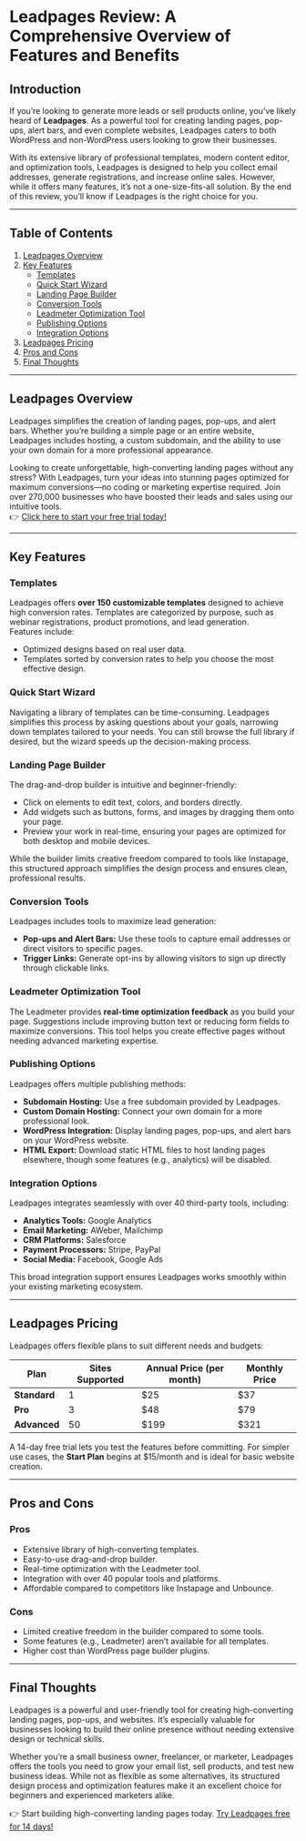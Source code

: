 # Leadpages Review: A Comprehensive Overview of Features and Benefits

## Introduction

If you’re looking to generate more leads or sell products online, you’ve likely heard of **Leadpages**. As a powerful tool for creating landing pages, pop-ups, alert bars, and even complete websites, Leadpages caters to both WordPress and non-WordPress users looking to grow their businesses.  

With its extensive library of professional templates, modern content editor, and optimization tools, Leadpages is designed to help you collect email addresses, generate registrations, and increase online sales. However, while it offers many features, it’s not a one-size-fits-all solution. By the end of this review, you’ll know if Leadpages is the right choice for you.

---

## Table of Contents
1. [Leadpages Overview](#leadpages-overview)
2. [Key Features](#key-features)
   - [Templates](#templates)
   - [Quick Start Wizard](#quick-start-wizard)
   - [Landing Page Builder](#landing-page-builder)
   - [Conversion Tools](#conversion-tools)
   - [Leadmeter Optimization Tool](#leadmeter-optimization-tool)
   - [Publishing Options](#publishing-options)
   - [Integration Options](#integration-options)
3. [Leadpages Pricing](#leadpages-pricing)
4. [Pros and Cons](#pros-and-cons)
5. [Final Thoughts](#final-thoughts)

---

## Leadpages Overview

Leadpages simplifies the creation of landing pages, pop-ups, and alert bars. Whether you’re building a simple page or an entire website, Leadpages includes hosting, a custom subdomain, and the ability to use your own domain for a more professional appearance.  

Looking to create unforgettable, high-converting landing pages without any stress? With Leadpages, turn your ideas into stunning pages optimized for maximum conversions—no coding or marketing expertise required. Join over 270,000 businesses who have boosted their leads and sales using our intuitive tools.  
👉 [Click here to start your free trial today!](https://bit.ly/LEadPages)

---

## Key Features

### Templates

Leadpages offers **over 150 customizable templates** designed to achieve high conversion rates. Templates are categorized by purpose, such as webinar registrations, product promotions, and lead generation.  
Features include:  
- Optimized designs based on real user data.  
- Templates sorted by conversion rates to help you choose the most effective design.  

### Quick Start Wizard

Navigating a library of templates can be time-consuming. Leadpages simplifies this process by asking questions about your goals, narrowing down templates tailored to your needs. You can still browse the full library if desired, but the wizard speeds up the decision-making process.

### Landing Page Builder

The drag-and-drop builder is intuitive and beginner-friendly:  
- Click on elements to edit text, colors, and borders directly.  
- Add widgets such as buttons, forms, and images by dragging them onto your page.  
- Preview your work in real-time, ensuring your pages are optimized for both desktop and mobile devices.  

While the builder limits creative freedom compared to tools like Instapage, this structured approach simplifies the design process and ensures clean, professional results.

### Conversion Tools

Leadpages includes tools to maximize lead generation:  
- **Pop-ups and Alert Bars:** Use these tools to capture email addresses or direct visitors to specific pages.  
- **Trigger Links:** Generate opt-ins by allowing visitors to sign up directly through clickable links.

### Leadmeter Optimization Tool

The Leadmeter provides **real-time optimization feedback** as you build your page. Suggestions include improving button text or reducing form fields to maximize conversions. This tool helps you create effective pages without needing advanced marketing expertise.

### Publishing Options

Leadpages offers multiple publishing methods:  
- **Subdomain Hosting:** Use a free subdomain provided by Leadpages.  
- **Custom Domain Hosting:** Connect your own domain for a more professional look.  
- **WordPress Integration:** Display landing pages, pop-ups, and alert bars on your WordPress website.  
- **HTML Export:** Download static HTML files to host landing pages elsewhere, though some features (e.g., analytics) will be disabled.  

### Integration Options

Leadpages integrates seamlessly with over 40 third-party tools, including:  
- **Analytics Tools:** Google Analytics  
- **Email Marketing:** AWeber, Mailchimp  
- **CRM Platforms:** Salesforce  
- **Payment Processors:** Stripe, PayPal  
- **Social Media:** Facebook, Google Ads  

This broad integration support ensures Leadpages works smoothly within your existing marketing ecosystem.

---

## Leadpages Pricing

Leadpages offers flexible plans to suit different needs and budgets:  

| Plan         | Sites Supported | Annual Price (per month) | Monthly Price |
|--------------|-----------------|--------------------------|---------------|
| **Standard** | 1               | $25                     | $37           |
| **Pro**      | 3               | $48                     | $79           |
| **Advanced** | 50              | $199                    | $321          |

A 14-day free trial lets you test the features before committing. For simpler use cases, the **Start Plan** begins at $15/month and is ideal for basic website creation.

---

## Pros and Cons

### Pros
- Extensive library of high-converting templates.  
- Easy-to-use drag-and-drop builder.  
- Real-time optimization with the Leadmeter tool.  
- Integration with over 40 popular tools and platforms.  
- Affordable compared to competitors like Instapage and Unbounce.  

### Cons
- Limited creative freedom in the builder compared to some tools.  
- Some features (e.g., Leadmeter) aren’t available for all templates.  
- Higher cost than WordPress page builder plugins.  

---

## Final Thoughts

Leadpages is a powerful and user-friendly tool for creating high-converting landing pages, pop-ups, and websites. It’s especially valuable for businesses looking to build their online presence without needing extensive design or technical skills.  

Whether you’re a small business owner, freelancer, or marketer, Leadpages offers the tools you need to grow your email list, sell products, and test new business ideas. While not as flexible as some alternatives, its structured design process and optimization features make it an excellent choice for beginners and experienced marketers alike.  

👉 Start building high-converting landing pages today. [Try Leadpages free for 14 days!](https://bit.ly/LEadPages)
